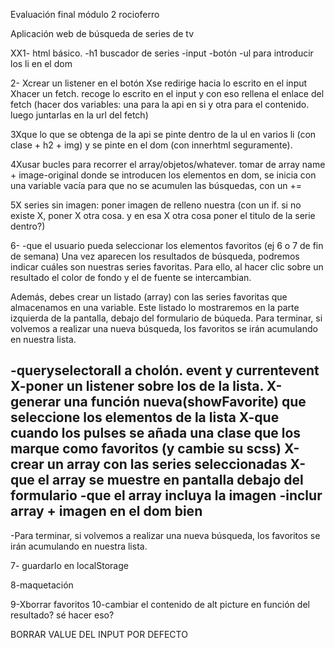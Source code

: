 Evaluación final módulo 2 rocioferro

Aplicación web de búsqueda de series de tv

XX1- html básico.
  -h1 buscador de series
  -input
  -botón
  -ul para introducir los li en el dom

2-
Xcrear un listener en el botón
Xse redirige hacia lo escrito en el input
Xhacer un fetch. recoge lo escrito en el input y con eso rellena el enlace del fetch (hacer dos variables: una para la api en si y otra para el contenido. luego juntarlas en la url del fetch)

3Xque lo que se obtenga de la api se pinte dentro de la ul en varios li (con clase + h2 + img) y se pinte en el dom (con innerhtml seguramente).

4Xusar bucles para recorrer el array/objetos/whatever. tomar de array name + image-original
  donde se introducen los elementos en dom, se inicia con una variable vacía para que no se acumulen las búsquedas, con un +=

5X series sin imagen: poner imagen de relleno nuestra (con un if. si no existe X, poner X otra cosa. y en esa X otra cosa poner el titulo de la serie dentro?)


6-
-que el usuario pueda seleccionar los elementos favoritos (ej 6 o 7 de fin de semana)
Una vez aparecen los resultados de búsqueda, podremos indicar cuáles son nuestras series
favoritas. Para ello, al hacer clic sobre un resultado el color de fondo y el de fuente se
intercambian.

Además, debes crear un listado (array) con las series favoritas que almacenamos en una variable.
Este listado lo mostraremos en la parte izquierda de la pantalla, debajo del formulario de búqueda.
Para terminar, si volvemos a realizar una nueva búsqueda, los favoritos se irán acumulando en
nuestra lista.

  -queryselectorall a cholón.  event y currentevent
  X-poner un listener sobre los de la lista.
  X-generar una función nueva(showFavorite) que seleccione los elementos de la lista
  X-que cuando los pulses se añada una clase que los marque como favoritos (y cambie su scss)
  X-crear un array con las series seleccionadas
  X-que el array se muestre en pantalla debajo del formulario
  -que el array incluya la imagen
  -inclur array + imagen en el dom bien
  -
  -Para terminar, si volvemos a realizar una nueva búsqueda, los favoritos se irán acumulando en
nuestra lista.



7- guardarlo en localStorage

8-maquetación

9-Xborrar favoritos
10-cambiar el contenido de alt picture en función del resultado? sé hacer eso?

BORRAR VALUE DEL INPUT POR DEFECTO
